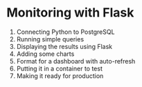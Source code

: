 # Monitoring with Flask

1. Connecting Python to PostgreSQL
2. Running simple queries
3. Displaying the results using Flask
4. Adding some charts
5. Format for a dashboard with auto-refresh
6. Putting it in a container to test
7. Making it ready for production
